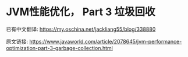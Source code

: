 # JVM性能优化， Part 3 垃圾回收

已有中文翻译: <https://my.oschina.net/jackliang55/blog/338880>













原文链接: <https://www.javaworld.com/article/2078645/jvm-performance-optimization-part-3-garbage-collection.html>

